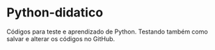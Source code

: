 # Python-didatico
Códigos para teste e aprendizado de Python.
Testando também como salvar e alterar os códigos no GitHub.
